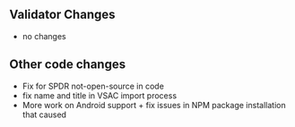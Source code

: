 ## Validator Changes

* no changes

## Other code changes


 * Fix for SPDR not-open-source in code 
 * fix name and title in VSAC import process
 * More work on Android support + fix issues in NPM package installation that caused
